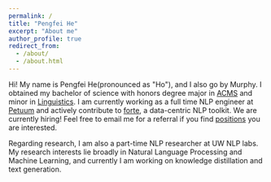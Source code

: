 ```yaml
---
permalink: /
title: "Pengfei He"
excerpt: "About me"
author_profile: true
redirect_from: 
  - /about/
  - /about.html
---
```


Hi! My name is Pengfei He(pronounced as "Ho"), and I also go by Murphy. I obtained my bachelor of science with honors degree major in [ACMS](https://acms.washington.edu) and minor in [Linguistics](https://linguistics.washington.edu). I am currently working as a full time NLP engineer at [Petuum](https://www.petuum.com) and actively contribute to [forte](https://github.com/asyml/forte), a data-centric NLP toolkit. We are currently hiring! Feel free to email me for a referral if you find [positions](https://www.petuum.com/careers#open-positions) you are interested.


Regarding research, I am also a part-time NLP researcher at UW NLP labs. My research interests lie broadly in Natural Language Processing and Machine Learning, and currently I am working on knowledge distillation and text generation.
